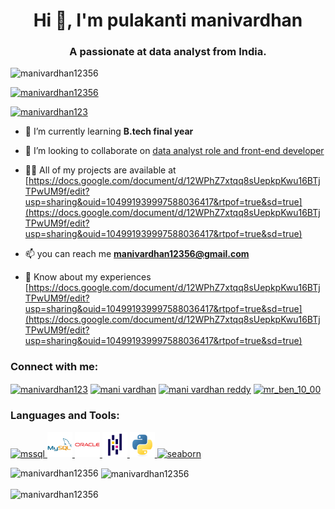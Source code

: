 
<h1 align="center">Hi 👋, I'm pulakanti manivardhan</h1>
<h3 align="center">A passionate at data analyst from India.</h3>

<p align="left"> <img src="https://komarev.com/ghpvc/?username=manivardhan12356&label=Profile%20views&color=0e75b6&style=flat" alt="manivardhan12356" /> </p>

<p align="left"> <a href="https://github.com/ryo-ma/github-profile-trophy"><img src="https://github-profile-trophy.vercel.app/?username=manivardhan12356" alt="manivardhan12356" /></a> </p>

<p align="left"> <a href="https://twitter.com/manivardhan123" target="blank"><img src="https://img.shields.io/twitter/follow/manivardhan123?logo=twitter&style=for-the-badge" alt="manivardhan123" /></a> </p>

- 🌱 I’m currently learning **B.tech final year**

- 👯 I’m looking to collaborate on [data analyst role and front-end developer](https://github.com/Manivardhan12356/data_analyst_portfolio_website/blob/7f57714a525500f1638b75211fbe57b85c1da61b/movie%20%20coorelation%20%20project.ipynb)

- 👨‍💻 All of my projects are available at [https://docs.google.com/document/d/12WPhZ7xtqq8sUepkpKwu16BTjTPwUM9f/edit?usp=sharing&ouid=104991939997588036417&rtpof=true&sd=true](https://docs.google.com/document/d/12WPhZ7xtqq8sUepkpKwu16BTjTPwUM9f/edit?usp=sharing&ouid=104991939997588036417&rtpof=true&sd=true)

- 📫 you can reach me **manivardhan12356@gmail.com**

- 📄 Know about my experiences [https://docs.google.com/document/d/12WPhZ7xtqq8sUepkpKwu16BTjTPwUM9f/edit?usp=sharing&ouid=104991939997588036417&rtpof=true&sd=true](https://docs.google.com/document/d/12WPhZ7xtqq8sUepkpKwu16BTjTPwUM9f/edit?usp=sharing&ouid=104991939997588036417&rtpof=true&sd=true)

<h3 align="left">Connect with me:</h3>
<p align="left">
<a href="https://twitter.com/manivardhan123" target="blank"><img align="center" src="https://raw.githubusercontent.com/rahuldkjain/github-profile-readme-generator/master/src/images/icons/Social/twitter.svg" alt="manivardhan123" height="30" width="40" /></a>
<a href="https://linkedin.com/in/mani vardhan" target="blank"><img align="center" src="https://raw.githubusercontent.com/rahuldkjain/github-profile-readme-generator/master/src/images/icons/Social/linked-in-alt.svg" alt="mani vardhan" height="30" width="40" /></a>
<a href="https://fb.com/mani vardhan reddy" target="blank"><img align="center" src="https://raw.githubusercontent.com/rahuldkjain/github-profile-readme-generator/master/src/images/icons/Social/facebook.svg" alt="mani vardhan reddy" height="30" width="40" /></a>
<a href="https://instagram.com/mr_ben_10_00" target="blank"><img align="center" src="https://raw.githubusercontent.com/rahuldkjain/github-profile-readme-generator/master/src/images/icons/Social/instagram.svg" alt="mr_ben_10_00" height="30" width="40" /></a>
</p>

<h3 align="left">Languages and Tools:</h3>
<p align="left"> <a href="https://www.microsoft.com/en-us/sql-server" target="_blank" rel="noreferrer"> <img src="https://www.svgrepo.com/show/303229/microsoft-sql-server-logo.svg" alt="mssql" width="40" height="40"/> </a> <a href="https://www.mysql.com/" target="_blank" rel="noreferrer"> <img src="https://raw.githubusercontent.com/devicons/devicon/master/icons/mysql/mysql-original-wordmark.svg" alt="mysql" width="40" height="40"/> </a> <a href="https://www.oracle.com/" target="_blank" rel="noreferrer"> <img src="https://raw.githubusercontent.com/devicons/devicon/master/icons/oracle/oracle-original.svg" alt="oracle" width="40" height="40"/> </a> <a href="https://pandas.pydata.org/" target="_blank" rel="noreferrer"> <img src="https://raw.githubusercontent.com/devicons/devicon/2ae2a900d2f041da66e950e4d48052658d850630/icons/pandas/pandas-original.svg" alt="pandas" width="40" height="40"/> </a> <a href="https://www.python.org" target="_blank" rel="noreferrer"> <img src="https://raw.githubusercontent.com/devicons/devicon/master/icons/python/python-original.svg" alt="python" width="40" height="40"/> </a> <a href="https://seaborn.pydata.org/" target="_blank" rel="noreferrer"> <img src="https://seaborn.pydata.org/_images/logo-mark-lightbg.svg" alt="seaborn" width="40" height="40"/> </a> </p>

<p><img align="left" src="https://github-readme-stats.vercel.app/api/top-langs?username=manivardhan12356&show_icons=true&locale=en&layout=compact" alt="manivardhan12356" /></p>

<p>&nbsp;<img align="center" src="https://github-readme-stats.vercel.app/api?username=manivardhan12356&show_icons=true&locale=en" alt="manivardhan12356" /></p>

<p><img align="center" src="https://github-readme-streak-stats.herokuapp.com/?user=manivardhan12356&" alt="manivardhan12356" /></p>
